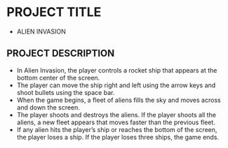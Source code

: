 
# PROJECT TITLE

- ALIEN INVASION

## PROJECT DESCRIPTION

- In Alien Invasion, the player controls a rocket ship that appears at the bottom center of the screen.
- The player can move the ship right and left using the arrow keys and shoot bullets using the space bar. 
- When the game begins, a fleet of aliens fills the sky and moves across and down the screen. 
- The player shoots and destroys the aliens. If the player shoots all the aliens, a new fleet appears that moves faster than the previous fleet. 
- If any alien hits the player’s ship or reaches the bottom of the screen, the player loses a ship. If the player loses three ships, the game ends.